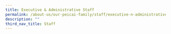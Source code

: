 ```yaml
---
title: Executive & Administrative Staff
permalink: /about-us/our-peicai-family/staff/executive-n-administrative-staff
description: ""
third_nav_title: Staff
---
```

